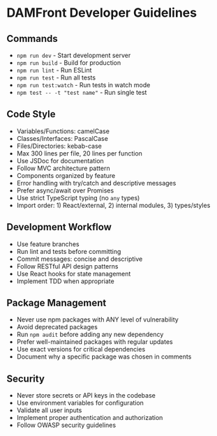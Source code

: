 # DAMFront Developer Guidelines

## Commands
- `npm run dev` - Start development server
- `npm run build` - Build for production
- `npm run lint` - Run ESLint
- `npm run test` - Run all tests
- `npm run test:watch` - Run tests in watch mode
- `npm test -- -t "test name"` - Run single test

## Code Style
- Variables/Functions: camelCase
- Classes/Interfaces: PascalCase
- Files/Directories: kebab-case
- Max 300 lines per file, 20 lines per function
- Use JSDoc for documentation
- Follow MVC architecture pattern
- Components organized by feature
- Error handling with try/catch and descriptive messages
- Prefer async/await over Promises
- Use strict TypeScript typing (no `any` types)
- Import order: 1) React/external, 2) internal modules, 3) types/styles

## Development Workflow
- Use feature branches
- Run lint and tests before committing
- Commit messages: concise and descriptive
- Follow RESTful API design patterns
- Use React hooks for state management
- Implement TDD when appropriate

## Package Management
- Never use npm packages with ANY level of vulnerability
- Avoid deprecated packages
- Run `npm audit` before adding any new dependency
- Prefer well-maintained packages with regular updates
- Use exact versions for critical dependencies
- Document why a specific package was chosen in comments

## Security
- Never store secrets or API keys in the codebase
- Use environment variables for configuration
- Validate all user inputs
- Implement proper authentication and authorization
- Follow OWASP security guidelines